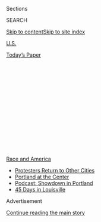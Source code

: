 <div id="app">

<div>

<div>

<div>

<div class="NYTAppHideMasthead css-1q2w90k e1suatyy0">

<div class="section css-ui9rw0 e1suatyy2">

<div class="css-eph4ug er09x8g0">

<div class="css-6n7j50">

</div>

<span class="css-1dv1kvn">Sections</span>

<div class="css-10488qs">

<span class="css-1dv1kvn">SEARCH</span>

</div>

[Skip to content](#site-content)[Skip to site
index](#site-index)

</div>

<div id="masthead-section-label" class="css-1wr3we4 eaxe0e00">

[U.S.](https://www.nytimes3xbfgragh.onion/section/us)

</div>

<div class="css-10698na e1huz5gh0">

</div>

</div>

<div id="masthead-bar-one" class="section hasLinks css-15hmgas e1csuq9d3">

<div class="css-uqyvli e1csuq9d0">

</div>

<div class="css-1uqjmks e1csuq9d1">

</div>

<div class="css-9e9ivx">

[](https://myaccount.nytimes3xbfgragh.onion/auth/login?response_type=cookie&client_id=vi)

</div>

<div class="css-1bvtpon e1csuq9d2">

[Today’s
Paper](https://www.nytimes3xbfgragh.onion/section/todayspaper)

</div>

</div>

</div>

</div>

<div data-aria-hidden="false">

<div id="site-content" data-role="main">

<div>

<div class="css-1aor85t" style="opacity:0.000000001;z-index:-1;visibility:hidden">

<div class="css-1hqnpie">

<div class="css-epjblv">

<span class="css-17xtcya">[U.S.](/section/us)</span><span class="css-x15j1o">|</span><span class="css-fwqvlz">From
the Start, Federal Agents Demanded a Role in Suppressing Anti-Racism
Protests</span>

</div>

<div class="css-k008qs">

<div class="css-1iwv8en">

<span class="css-18z7m18"></span>

<div>

</div>

</div>

<span class="css-1n6z4y">https://nyti.ms/2X8yODM</span>

<div class="css-1705lsu">

<div class="css-4xjgmj">

<div class="css-4skfbu" data-role="toolbar" data-aria-label="Social Media Share buttons, Save button, and Comments Panel with current comment count" data-testid="share-tools">

  - 
  - 
  - 
  - 
    
    <div class="css-6n7j50">
    
    </div>

  - 

</div>

</div>

</div>

</div>

</div>

</div>

<div id="NYT_TOP_BANNER_REGION" class="css-13pd83m">

<div>

<div id="styln-prism-menu-1590763508878" class="section interactive-content interactive-size-medium css-1edisqu">

<div class="css-17ih8de interactive-body">

<div id="scroll-container" class="css-1gj85ro">

[<span class="styln-title-wrap"><span class="css-1pje3qr">Race
and</span><span class="css-1pje3qr">
America</span></span>](https://www.nytimes3xbfgragh.onion/news-event/george-floyd-protests-minneapolis-new-york-los-angeles?action=click&pgtype=Article&state=default&region=TOP_BANNER&context=storylines_menu)

  - [Protesters Return to Other
    Cities](https://www.nytimes3xbfgragh.onion/2020/07/26/us/protests-portland-seattle-trump.html?action=click&pgtype=Article&state=default&region=TOP_BANNER&context=storylines_menu)
  - [Portland at the
    Center](https://www.nytimes3xbfgragh.onion/2020/07/24/us/portland-oregon-protests-white-race.html?action=click&pgtype=Article&state=default&region=TOP_BANNER&context=storylines_menu)
  - [Podcast: Showdown in
    Portland](https://www.nytimes3xbfgragh.onion/2020/07/23/podcasts/the-daily/portland-protests.html?action=click&pgtype=Article&state=default&region=TOP_BANNER&context=storylines_menu)
  - [45 Days in
    Louisville](https://www.nytimes3xbfgragh.onion/interactive/2020/07/16/us/black-lives-matter-protests-louisville-breonna-taylor.html?action=click&pgtype=Article&state=default&region=TOP_BANNER&context=storylines_menu)

</div>

</div>

</div>

</div>

</div>

<div id="top-wrapper" class="css-1sy8kpn">

<div id="top-slug" class="css-l9onyx">

Advertisement

</div>

[Continue reading the main
story](#after-top)

<div class="ad top-wrapper" style="text-align:center;height:100%;display:block;min-height:250px">

<div id="top" class="place-ad" data-position="top" data-size-key="top">

</div>

</div>

<div id="after-top">

</div>

</div>

<div>

<div id="sponsor-wrapper" class="css-1hyfx7x">

<div id="sponsor-slug" class="css-19vbshk">

Supported by

</div>

[Continue reading the main
story](#after-sponsor)

<div id="sponsor" class="ad sponsor-wrapper" style="text-align:center;height:100%;display:block">

</div>

<div id="after-sponsor">

</div>

</div>

<div class="css-186x18t">

</div>

<div class="css-1vkm6nb ehdk2mb0">

# From the Start, Federal Agents Demanded a Role in Suppressing Anti-Racism Protests

</div>

Twin government memos show how a gung-ho federal law enforcement
response to anti-racism protests may have been driven by a shaky
understanding of the demonstrations’ roots.

<div class="css-79elbk" data-testid="photoviewer-wrapper">

<div class="css-z3e15g" data-testid="photoviewer-wrapper-hidden">

</div>

<div class="css-1a48zt4 ehw59r15" data-testid="photoviewer-children">

![<span class="css-16f3y1r e13ogyst0" data-aria-hidden="true">Federal
agents on Saturday outside a federal courthouse in Portland,
Ore.</span><span class="css-cnj6d5 e1z0qqy90" itemprop="copyrightHolder"><span class="css-1ly73wi e1tej78p0">Credit...</span><span><span>Mason
Trinca for The New York
Times</span></span></span>](https://static01.graylady3jvrrxbe.onion/images/2020/07/28/us/politics/28dc-unrest-feds/28dc-unrest-feds-articleLarge.jpg?quality=75&auto=webp&disable=upscale)

</div>

</div>

<div class="css-18e8msd">

<div class="css-vp77d3 epjyd6m0">

<div class="css-1baulvz">

By [<span class="css-1baulvz" itemprop="name">Zolan
Kanno-Youngs</span>](https://www.nytimes3xbfgragh.onion/by/zolan-kanno-youngs),
<span class="css-1baulvz" itemprop="name">Sergio Olmos</span>,
[<span class="css-1baulvz" itemprop="name">Mike
Baker</span>](https://www.nytimes3xbfgragh.onion/by/mike-baker) and
[<span class="css-1baulvz last-byline" itemprop="name">Adam
Goldman</span>](https://www.nytimes3xbfgragh.onion/by/adam-goldman)

</div>

</div>

  - 
    
    <div class="css-ld3wwf e16638kd2">
    
    July 28,
    2020
    
    </div>

  - 
    
    <div class="css-4xjgmj">
    
    <div class="css-d8bdto" data-role="toolbar" data-aria-label="Social Media Share buttons, Save button, and Comments Panel with current comment count" data-testid="share-tools">
    
      - 
      - 
      - 
      - 
        
        <div class="css-6n7j50">
        
        </div>
    
      - 
    
    </div>
    
    </div>

</div>

</div>

<div class="section meteredContent css-1r7ky0e" name="articleBody" itemprop="articleBody">

<div class="css-1fanzo5 StoryBodyCompanionColumn">

<div class="css-53u6y8">

WASHINGTON — From the earliest days of the recent protests against
police brutality and racism, some top [federal law enforcement
officials](https://www.nytimes3xbfgragh.onion/2020/07/30/nyregion/nypd-protester-van.html)
viewed the demonstrators with alarm and called for an aggressive federal
response that two months later continues to escalate.

A memo from the deputy director of the F.B.I., dated June 2, demanded an
immediate mobilization as protests gathered [after George Floyd’s death
while he was in police custody a week
earlier](https://www.nytimes3xbfgragh.onion/2020/05/31/us/george-floyd-investigation.html).
David L. Bowdich, the F.B.I.’s No. 2, declared the situation “a national
crisis,” and wrote that in addition to investigating “violent
protesters, instigators” and “inciters,” bureau leaders should collect
information with “robust social media exploitation teams” and examine
what appeared to be “highly organized behavior.”

Mr. Bowdich suggested that the bureau could make use of the Hobbs Act,
put into place in the 1940s to punish racketeering in labor groups, to
charge the protesters.

“When 9/11 occurred, our folks did not quibble about whether there was
danger ahead for them,” he wrote, telling aides that the [continuing
coronavirus
pandemic](https://www.nytimes3xbfgragh.onion/interactive/2020/us/coronavirus-us-cases.html)
should not hold them back. “They ran head-on into peril.”

</div>

</div>

<div class="css-1fanzo5 StoryBodyCompanionColumn">

<div class="css-53u6y8">

The memo came after a weekend in which protests gave way to looting in
some cities and the day after federal agents forcibly cleared peaceful
protesters from the White House so [President Trump could walk through
Lafayette
Square](https://www.nytimes3xbfgragh.onion/2020/06/02/us/politics/trump-walk-lafayette-square.html).
Since then, the federal response has become a focal point of the Trump
administration [and of Mr. Trump’s re-election
campaign](https://www.nytimes3xbfgragh.onion/2020/07/21/us/politics/trump-portland-federal-agents.html).
The Bowdich memo suggests agencies need little prodding to adopt the
president’s forceful posture.

“Think differently, out of the box,” the memo demanded.

On Tuesday, Attorney General William P. Barr took the same tone, saying
strife in
[Portland](https://www.nytimes3xbfgragh.onion/2020/07/29/us/protests-portland-federal-withdrawal.html),
Ore., was not a protest at all, but “an assault on the government of the
United States.”

“Remarkably, the response from many in the media and local elected
offices to this organized assault has been to blame the federal
government,” Mr. Barr told the House Judiciary Committee. “To state what
should be obvious, peaceful protesters do not throw explosives into
federal courthouses.”

Privately, domestic intelligence agents are uncertain about the root
causes of those actions. Another internal government memo, from
Department of Homeland Security intelligence officers, indicated that
even as federal agents in camouflage deployed to quell the unrest in
Portland, the administration had little understanding of what it was
facing.

</div>

</div>

<div class="css-79elbk" data-testid="photoviewer-wrapper">

<div class="css-z3e15g" data-testid="photoviewer-wrapper-hidden">

</div>

<div class="css-1a48zt4 ehw59r15" data-testid="photoviewer-children">

![<span class="css-16f3y1r e13ogyst0" data-aria-hidden="true">In recent
days, federal officers have left the grounds of the courthouse in
Portland and pursued protesters through the
streets.</span><span class="css-cnj6d5 e1z0qqy90" itemprop="copyrightHolder"><span class="css-1ly73wi e1tej78p0">Credit...</span><span>Mason
Trinca for The New York
Times</span></span>](https://static01.graylady3jvrrxbe.onion/images/2020/07/28/us/politics/28dc-unrest-feds2/28dc-unrest-feds2-articleLarge.jpg?quality=75&auto=webp&disable=upscale)

</div>

</div>

<div>

</div>

<div class="css-1fanzo5 StoryBodyCompanionColumn">

<div class="css-53u6y8">

The memo tried to put the recent conflict into historical context,
describing how “anarchist extremists” have committed crimes in the
Pacific Northwest for years and asserting that “sustained violence
against government personnel and facilities” had longstanding roots.

But even as it laid out a timeline of violence extending back to 2015,
the intelligence briefing, dated July 16, admitted, “We have low
confidence in our assessment” when it comes to the present day.

“We lack insight into the motives for the most recent attacks,” it read.

## ‘They’ve Become the Story’

At the end of May, as protests against police brutality and racism
sprang up across the country, Mr. Trump decided the unrest was the work
of “antifa,” a leaderless coalition of people who oppose fascism but
have at times used vandalism and violence to make their points.

Since then, federal prosecutors have brought charges against
demonstrators across the country for crimes that would typically be
handled locally. In Delaware and Alabama, prosecutors brought charges
against people who each smashed the window of a police car. In Ohio,
prosecutors charged someone for burning a parking-attendant booth.

In Missouri, one man was charged for Facebook posts that authorities
said were inciting violence. The charges were later dropped.

“I don’t think this type of charge would have been filed under any other
administration,” said Marleen Menendez Suarez, a lawyer for the Missouri
man, Michael Avery.

</div>

</div>

<div class="css-1fanzo5 StoryBodyCompanionColumn">

<div class="css-53u6y8">

Federal law enforcement has a duty to investigate the organizing of
crimes across state lines, said John McKay, a former U.S. attorney
appointed under President George W. Bush. Federal crimes around banks or
guns are also common targets. But, he said, a broken window or robberies
would typically be left to the local authorities.

“The feds shouldn’t come in unless there is a clear indication of
federal crime and a federal interest,” he said.

Nowhere has the federal response been as aggressive and obvious as
Portland, where for years now leftist groups and white extremists have
faced off. Since Mr. Floyd’s death, protesters have held demonstrations
every night for 60 consecutive days, and those gatherings have grown in
size and intensity since federal authorities arrived. Some in the crowds
have lobbed commercial-grade fireworks toward the officers and pointed
lasers at the faces of federal agents. Agents have clubbed demonstrators
with batons, used tear gas indiscriminately and forced protesters into
unmarked vans, prompting investigations by the inspectors general for
the Departments of Homeland Security and Justice.

The feud between the Trump administration and the local officials has
grown so tense that on Monday night, Portland’s mayor, Ted Wheeler,
called for a meeting with Department of Homeland Security officials to
discuss “a cease-fire” with his own federal government.

On Tuesday, Mr. Barr was adamant that the administration had a right and
a duty to protect federal property and defend its
agents.

</div>

</div>

<div class="css-79elbk" data-testid="photoviewer-wrapper">

<div class="css-z3e15g" data-testid="photoviewer-wrapper-hidden">

</div>

<div class="css-1a48zt4 ehw59r15" data-testid="photoviewer-children">

<div class="css-1xdhyk6 erfvjey0">

<span class="css-1ly73wi e1tej78p0">Image</span>

<div class="css-zjzyr8">

<div data-testid="lazyimage-container" style="height:257.77777777777777px">

</div>

</div>

</div>

<span class="css-16f3y1r e13ogyst0" data-aria-hidden="true">Attorney
General William P. Barr testifying on Tuesday before the House Judiciary
Committee.</span><span class="css-cnj6d5 e1z0qqy90" itemprop="copyrightHolder"><span class="css-1ly73wi e1tej78p0">Credit...</span><span>Pool
photo by Matt McClain</span></span>

</div>

</div>

<div class="css-1fanzo5 StoryBodyCompanionColumn">

<div class="css-53u6y8">

But outside the administration, a consensus is emerging: The deployment
of the federal agents is perpetuating the unrest.

</div>

</div>

<div class="css-1fanzo5 StoryBodyCompanionColumn">

<div class="css-53u6y8">

“They’ve become the story,” John Sandweg, a former acting general
counsel for the Department of Homeland Security, said of the federal
deployments. “The protests are feeding off their presence.”

In New York, F.B.I. agents were deployed to guard New York Police
Department precincts for a few days during the height of the protests in
early June.

Last month, the F.B.I.’s elite hostage rescue team was deployed to stand
by in Washington, an unnecessary show of public force, some agents say
they thought, that miscast a lethal unit that conducts the bureau’s most
dangerous missions. When a group of F.B.I. agents in Washington knelt in
front of protesters last month, some former agents saw cowardice while
others applauded the de-escalation effort.

The F.B.I. referred to a statement issued in early June that said agents
were committed to defending First Amendment rights.

## ‘Low Confidence in Our Assessment’

But de-escalation tactics have been the exception. Over the Fourth of
July weekend, after Mr. Trump [directed federal agencies to strengthen
security](https://www.nytimes3xbfgragh.onion/2020/06/26/us/politics/trump-monuments-executive-order.html)
at statues and federal property, the Department of Homeland Security put
about 2,000 agents from various agencies on standby and deployed more
than 200 tactical agents to multiple cities, but many of them outside a
single federal courthouse in Portland, already covered with graffiti and
marred by broken windows.

In the July 16 intelligence briefing memo, the department concluded the
“sustained violence against government personnel and facilities in
Portland, Ore., since May reflects the enduring threat environment in
the region since at least 2015.” The memo included a timeline of violent
episodes in Seattle and Olympia, Wash., as well as in Portland. (The
timeline specified two episodes involving “white supremacist
extremists.”)

</div>

</div>

<div class="css-79elbk" data-testid="photoviewer-wrapper">

<div class="css-z3e15g" data-testid="photoviewer-wrapper-hidden">

</div>

<div class="css-1a48zt4 ehw59r15" data-testid="photoviewer-children">

<div class="css-1xdhyk6 erfvjey0">

<span class="css-1ly73wi e1tej78p0">Image</span>

<div class="css-zjzyr8">

<div data-testid="lazyimage-container" style="height:257.77777777777777px">

</div>

</div>

</div>

<span class="css-16f3y1r e13ogyst0" data-aria-hidden="true">Protesters
last week outside the Multnomah County Justice Center in
Portland.</span><span class="css-cnj6d5 e1z0qqy90" itemprop="copyrightHolder"><span class="css-1ly73wi e1tej78p0">Credit...</span><span>Mason
Trinca for The New York Times</span></span>

</div>

</div>

<div class="css-1fanzo5 StoryBodyCompanionColumn">

<div class="css-53u6y8">

But the memo, prepared by the Counterterrorism Mission Center, also
admitted that “we have low confidence in our assessment that sustained
violence against government personnel and facilities in Portland, Ore.,
since May reflects the enduring threat environment in the region because
we lack insight into the motives for the most recent attacks.”

</div>

</div>

<div class="css-1fanzo5 StoryBodyCompanionColumn">

<div class="css-53u6y8">

The agency may have been raising questions about the accuracy of its
findings, but its leaders have shown no such qualms. Last week, Chad F.
Wolf, the acting secretary of homeland security, referred to protests in
Portland in 2018 that prompted the department to temporarily shut down a
detention center run by its Immigration Customs Enforcement.

“There’s a little bit of a pattern here that obviously I’m concerned
about,” Mr. Wolf said.

The agency does not appear ready to [pull back its
forces](https://www.opb.org/news/article/more-federal-officers-deploying-portland/).
The U.S. Marshals Service said Monday it had identified 100 officials to
send to Portland to relieve or back up marshals at the courthouse. The
Department of Homeland Security is also considering sending more than
three dozen Customs and Border Protection agents to the city to back up
the tactical agents from ICE and BORTAC, the Border Patrol’s equivalent
of a S.W.A.T. team, as well as the Federal Protective Service.

## Out Into the Streets

The deployment has not only outraged local officials who have asked
federal agents to leave, but it has also raised questions about the
authority that federal officers are operating under.

The Department of Homeland Security has cited a law that permits federal
agents to “conduct investigations” into crimes against federal property
or officers. But in recent days, officers have left the grounds of the
courthouse in Portland and [pursued protesters through the streets,
firing tear gas and pepper balls, advancing to areas where the
courthouse was no longer
visible](https://www.nytimes3xbfgragh.onion/2020/07/25/us/portland-federal-legal-jurisdiction-courts.html).

</div>

</div>

<div class="css-79elbk" data-testid="photoviewer-wrapper">

<div class="css-z3e15g" data-testid="photoviewer-wrapper-hidden">

</div>

<div class="css-1a48zt4 ehw59r15" data-testid="photoviewer-children">

<div class="css-1xdhyk6 erfvjey0">

<span class="css-1ly73wi e1tej78p0">Image</span>

<div class="css-zjzyr8">

<div data-testid="lazyimage-container" style="height:257.77777777777777px">

</div>

</div>

</div>

<span class="css-16f3y1r e13ogyst0" data-aria-hidden="true">The
deployment of federal agents in Portland outraged local officials who
have asked them to leave, and raised questions about the authority the
officers are operating
under.</span><span class="css-cnj6d5 e1z0qqy90" itemprop="copyrightHolder"><span class="css-1ly73wi e1tej78p0">Credit...</span><span>Mason
Trinca for The New York Times</span></span>

</div>

</div>

<div class="css-1fanzo5 StoryBodyCompanionColumn">

<div class="css-53u6y8">

The department also [sent a tactical team to stand by in Seattle last
week](https://www.nytimes3xbfgragh.onion/2020/07/23/us/seattle-protests-feds.html),
hours after department officials told the mayor there no such deployment
would occur. After pushback from those local officials, the
administration told the Seattle government on Tuesday the team had left
the city.

</div>

</div>

<div class="css-1fanzo5 StoryBodyCompanionColumn">

<div class="css-53u6y8">

Federal agencies generally reach an agreement with local governments
before dispatching tactical agents to respond to local crime, and [an
internal Department of Homeland Security memo warned that deployed teams
were not trained to confront the
unrest](https://www.nytimes3xbfgragh.onion/2020/07/18/us/portland-protests.html).
Department officials have said the training the teams received to handle
crowds of migrants at the border and riots in detention facilities has
prepared them for Portland.

Chuck Wexler, the director of the Police Executive Research Forum, said
federal officials could be engaging in a dialogue with activist leaders
and local politicians during the day to calm tensions ahead of nighttime
protests.

The opposite is occurring.

“I don’t know who’s benefiting from this,” Mr. Wexler said.

Zolan Kanno-Youngs and Adam Goldman reported from Washington, Sergio
Olmos from Portland, Ore., and Mike Baker from Seattle. William K.
Rashbaum contributed reporting from New York.

</div>

</div>

<div>

</div>

</div>

<div>

</div>

<div>

</div>

<div>

</div>

<div>

<div id="bottom-wrapper" class="css-1ede5it">

<div id="bottom-slug" class="css-l9onyx">

Advertisement

</div>

[Continue reading the main
story](#after-bottom)

<div id="bottom" class="ad bottom-wrapper" style="text-align:center;height:100%;display:block;min-height:90px">

</div>

<div id="after-bottom">

</div>

</div>

</div>

</div>

</div>

## Site Index

<div>

</div>

## Site Information Navigation

  - [© <span>2020</span> <span>The New York Times
    Company</span>](https://help.nytimes3xbfgragh.onion/hc/en-us/articles/115014792127-Copyright-notice)

<!-- end list -->

  - [NYTCo](https://www.nytco.com/)
  - [Contact
    Us](https://help.nytimes3xbfgragh.onion/hc/en-us/articles/115015385887-Contact-Us)
  - [Work with us](https://www.nytco.com/careers/)
  - [Advertise](https://nytmediakit.com/)
  - [T Brand Studio](http://www.tbrandstudio.com/)
  - [Your Ad
    Choices](https://www.nytimes3xbfgragh.onion/privacy/cookie-policy#how-do-i-manage-trackers)
  - [Privacy](https://www.nytimes3xbfgragh.onion/privacy)
  - [Terms of
    Service](https://help.nytimes3xbfgragh.onion/hc/en-us/articles/115014893428-Terms-of-service)
  - [Terms of
    Sale](https://help.nytimes3xbfgragh.onion/hc/en-us/articles/115014893968-Terms-of-sale)
  - [Site
    Map](https://spiderbites.nytimes3xbfgragh.onion)
  - [Help](https://help.nytimes3xbfgragh.onion/hc/en-us)
  - [Subscriptions](https://www.nytimes3xbfgragh.onion/subscription?campaignId=37WXW)

</div>

</div>

</div>

</div>
